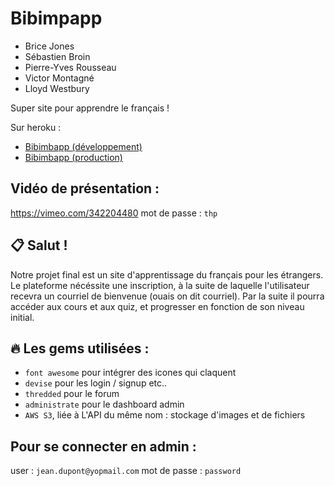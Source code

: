 # Bibimpapp

* Brice Jones 
* Sébastien Broin
* Pierre-Yves Rousseau
* Victor Montagné
* Lloyd Westbury

Super site pour apprendre le français !


Sur heroku :

* [Bibimbapp (développement)](https://dev-bibimbapp.herokuapp.com/)
* [Bibimbapp (production)](https://prod-bibimbapp.herokuapp.com/)

## Vidéo de présentation : 
https://vimeo.com/342204480
mot de passe : `thp`


## 📋 Salut !

Notre projet final est un site d'apprentissage du français pour les étrangers.
Le plateforme nécéssite une inscription, à la suite de laquelle l'utilisateur recevra un courriel de bienvenue (ouais on dit courriel).
Par la suite il pourra accéder aux cours et aux quiz, et progresser en fonction de son niveau initial.


## 🔥 Les gems utilisées :

* `font awesome` pour intégrer des icones qui claquent
* `devise` pour les login / signup etc..
* `thredded` pour le forum 
* `administrate` pour le dashboard admin
* `AWS S3`, liée à L'API du même nom : stockage d'images et de fichiers

## Pour se connecter en admin : 
user : `jean.dupont@yopmail.com`
mot de passe : `password`

